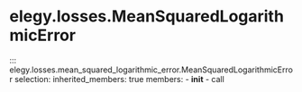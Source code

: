 
# elegy.losses.MeanSquaredLogarithmicError
::: elegy.losses.mean_squared_logarithmic_error.MeanSquaredLogarithmicError
    selection:
        inherited_members: true
        members:
            - __init__
            - call